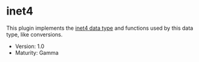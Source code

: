 # inet4

This plugin implements the [inet4 data type](../../data-types/string-data-types/inet4.md) and functions used by this data type, like conversions.

* Version: 1.0
* Maturity: Gamma

